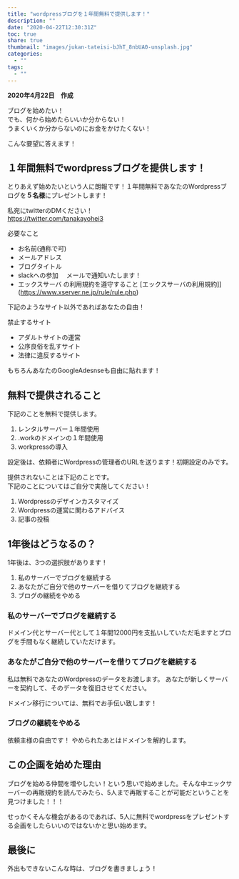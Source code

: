 ```yaml
---
title: "wordpressブログを１年間無料で提供します！"
description: ""
date: "2020-04-22T12:30:31Z"
toc: true
share: true
thumbnail: "images/jukan-tateisi-bJhT_8nbUA0-unsplash.jpg"
categories:
  - ""
tags:
  - ""
---
```


**2020年4月22日　作成**

ブログを始めたい！  
でも、何から始めたらいいか分からない！  
うまくいくか分からないのにお金をかけたくない！

こんな要望に答えます！

<!--more-->

## １年間無料でwordpressブログを提供します！

とりあえず始めたいという人に朗報です！１年間無料であなたのWordpressブログを**５名様**にプレゼントします！

私宛にtwitterのDMください！  
https://twitter.com/tanakayohei3

必要なこと
- お名前(通称で可)
- メールアドレス
- ブログタイトル
- slackへの参加
　メールで通知いたします！
- エックスサーバ の利用規約を遵守すること
[エックスサーバの利用規約]](https://www.xserver.ne.jp/rule/rule.php)

下記のようなサイト以外であればあなたの自由！  

禁止するサイト
- アダルトサイトの運営
- 公序良俗を乱すサイト
- 法律に違反するサイト

もちろんあなたのGoogleAdesnseも自由に貼れます！

## 無料で提供されること

下記のことを無料で提供します。

1. レンタルサーバー１年間使用
1. .workのドメインの１年間使用
1. workpressの導入

設定後は、依頼者にWordpressの管理者のURLを送ります！初期設定のみです。

提供されないことは下記のことです。  
下記のことについてはご自分で実施してください！

1. Wordpressのデザインカスタマイズ
1. Wordpressの運営に関わるアドバイス
1. 記事の投稿

## 1年後はどうなるの？

1年後は、3つの選択肢があります！

1. 私のサーバーでブログを継続する
1. あなたがご自分で他のサーバーを借りてブログを継続する
1. ブログの継続をやめる

### 私のサーバーでブログを継続する

ドメイン代とサーバー代として１年間12000円を支払いしていただ毛ますとブログを手間もなく継続していただけます。

### あなたがご自分で他のサーバーを借りてブログを継続する

私は無料であなたのWordpressのデータをお渡します。
あなたが新しくサーバーを契約して、そのデータを復旧させてください。

ドメイン移行については、無料でお手伝い致します！

### ブログの継続をやめる

依頼主様の自由です！
やめられたあとはドメインを解約します。

## この企画を始めた理由

ブログを始める仲間を増やしたい！という思いで始めました。そんな中エックサーバーの再販規約を読んでみたら、5人まで再販することが可能だということを見つけました！！！ 

せっかくそんな機会があるのであれば、5人に無料でwordpressをプレゼントする企画をしたらいいのではないかと思い始めます。

## 最後に

外出もできないこんな時は、ブログを書きましょう！

